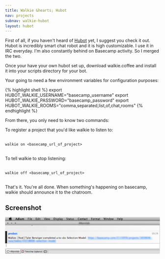 ```yaml
---
title: Walkie &hearts; Hubot
nav: projects
subnav: walkie-hubot
layout: hubot
---
```


First of all, if you haven't heard of
[Hubot](http://github.com/github/hubot) yet, I suggest you check it out. Hubot is
incredibly smart chat robot and it is high customizable. I use it in IRC
everyday. I'm also constantly behind on Basecamp activity. So I merged
the two.

Once your have your own hubot set up, download walkie.coffee and install
it into your scripts directory for your bot.

Your going to need a few environment variables for configuration
purposes:

{% highlight shell %}
export HUBOT_WALKIE_USERNAME="basecamp_username"
export HUBOT_WALKIE_PASSWORD="basecamp_password"
export HUBOT_WALKIE_ROOMS="comma,separated,list,of,chat,rooms"
{% endhighlight %}

From there, you only need to know two commands:

To register a project that you'd like walkie to listen to:

<div class="highlight">
<pre>
<code class="shell">
<span class="nb">walkie</span> <span class="nv">on</span> <span class="s2">&lt;basecamp_url_of_project&gt;</span>
</code>
</pre>
</div>

To tell walkie to stop listening:

<div class="highlight">
<pre>
<code class="shell">
<span class="nb">walkie</span> <span class="nv">off</span> <span class="s2">&lt;basecamp_url_of_project&gt;</span>
</code>
</pre>
</div>

That's it. You're all done. When something's happening on basecamp,
walkie should announce it to the chatroom.

## Screenshot

![](/img/walkie-irc.png)
